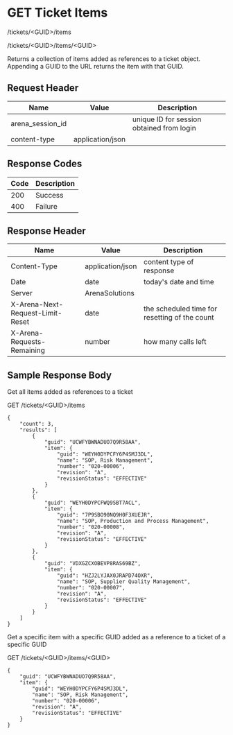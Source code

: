 # GET Ticket Items


/tickets/&lt;GUID&gt;/items

/tickets/&lt;GUID&gt;/items/&lt;GUID&gt;

Returns a collection of  items added as references to a ticket   object. Appending a GUID to the URL returns the item with that GUID.

## Request Header

| Name<br> | Value<br> | Description<br> |
|  --- |  --- |  --- | 
| arena_session_id<br> |   | unique ID for session obtained from login<br> |
| content\-type<br> | application/json<br> |   |

## Response Codes

| Code<br> | Description<br> |
|  --- |  --- | 
| 200<br> | Success<br> |
| 400<br> | Failure<br> |

## Response Header

| Name<br> | Value<br> | Description<br> |
|  --- |  --- |  --- | 
| Content\-Type<br> | application/json<br> | content type of response<br> |
| Date<br> | date<br> | today's date and time<br> |
| Server<br> | ArenaSolutions<br> |   |
| X\-Arena\-Next\-Request\-Limit\-Reset<br> | date<br> | the scheduled time for resetting of the count<br> |
| X\-Arena\-Requests\-Remaining<br> | number<br> | how many calls left<br> |

## Sample Response Body
Get all items added as references to a  ticket



GET /tickets/&lt;GUID&gt;/items

```
{
    "count": 3,
    "results": [
        {
            "guid": "UCWFYBWNADUO7Q9R58AA",
            "item": {
                "guid": "WEYH0DYPCFY6P4SMJ3DL",
                "name": "SOP, Risk Management",
                "number": "020-00006",
                "revision": "A",
                "revisionStatus": "EFFECTIVE"
            }
        },
        {
            "guid": "WEYH0DYPCFWQ9SBT7ACL",
            "item": {
                "guid": "7P9SBO90NQ9H0F3XUEJR",
                "name": "SOP, Production and Process Management",
                "number": "020-00008",
                "revision": "A",
                "revisionStatus": "EFFECTIVE"
            }
        },
        {
            "guid": "VDXGZCXOBEVP8RAS69BZ",
            "item": {
                "guid": "HZJ2LYJAX0JRAPD74OXR",
                "name": "SOP, Supplier Quality Management",
                "number": "020-00007",
                "revision": "A",
                "revisionStatus": "EFFECTIVE"
            }
        }
    ]
}
```
Get  a specific item with a specific GUID added as a reference to a ticket of a specific GUID



GET /tickets/&lt;GUID&gt;/items/&lt;GUID&gt;

```
{
    "guid": "UCWFYBWNADUO7Q9R58AA",
    "item": {
        "guid": "WEYH0DYPCFY6P4SMJ3DL",
        "name": "SOP, Risk Management",
        "number": "020-00006",
        "revision": "A",
        "revisionStatus": "EFFECTIVE"
    }
}
```
